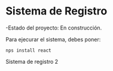 <h1> Sistema de Registro</h1>

-Estado del proyecto: En construcción.

Para ejecurar el sistema, debes poner:

```nps install react```

Sistema de registro 2
